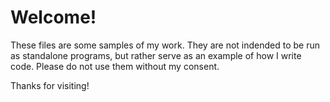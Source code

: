 # Welcome!

These files are some samples of my work. They are not indended to be run as standalone programs, but rather serve as an example of how I write code.
Please do not use them without my consent.

Thanks for visiting!
